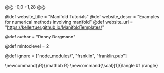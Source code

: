 @@ -0,0 +1,28 @@
<!--
Add here global page variables to use throughout your
website.
The website_* must be defined for the RSS to work
-->
@def website_title = "Manifold Tutorials"
@def website_descr = "Examples for numerical methods involving manifold"
@def website_url   = "https://kellertuer.github.io/ManifoldTemplates/"

@def author = "Ronny Bergmann"

@def mintoclevel = 2

<!--
Add here files or directories that should be ignored by Franklin, otherwise
these files might be copied and, if markdown, processed by Franklin which
you might not want. Indicate directories by ending the name with a `/`.
-->
@def ignore = ["node_modules/", "franklin", "franklin.pub"]

<!--
Add here global latex commands to use throughout your
pages. It can be math commands but does not need to be.
For instance:
* \newcommand{\phrase}{This is a long phrase to copy.}
-->
\newcommand{\R}{\mathbb R}
\newcommand{\scal}[1]{\langle #1 \rangle}
